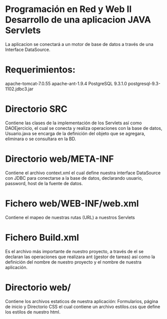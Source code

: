 Programación en Red y Web II
Desarrollo de una aplicacion JAVA Servlets
======

La aplicacion se conectará a un motor de base de datos a través de una Interface DataSource.

Requerimientos:
======

apache-tomcat-7.0.55
apache-ant-1.9.4
PostgreSQL 9.3.1.0
postgresql-9.3-1102.jdbc3.jar

Directorio SRC
======

Contiene las clases de la implementación de los Servlets así como DAOEjercicio, el cual se conecta y realiza operaciones con la base de datos, Usuario.java se encarga de la definición del objeto que se agregara, eliminara o se consultara en la BD.

Directorio web/META-INF
======

Contiene el archivo context.xml el cual define nuestra interface DataSource con JDBC para conectarse a la base de datos, declarando usuario, password, host de la fuente de datos.

Fichero web/WEB-INF/web.xml
======

Contiene el mapeo de nuestras rutas (URL) a nuestros Servlets

Fichero Build.xml
=====
Es el archivo más importante de nuestro proyecto, a través de el se declaran las operaciones que realizara ant (gestor de tareas) así como la definición del nombre de nuestro proyecto y el nombre de nuestra aplicación.

Directorio web/
=====
Contiene los archivos estaticos de nuestra aplicación: Formularios, página de inicio y Directorio CSS el cual contiene un archivo estilos.css que define los estilos de nuestro html.

